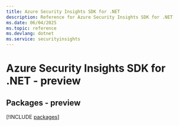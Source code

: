 ```yaml
---
title: Azure Security Insights SDK for .NET
description: Reference for Azure Security Insights SDK for .NET
ms.date: 06/04/2025
ms.topic: reference
ms.devlang: dotnet
ms.service: securityinsights
---
```

# Azure Security Insights SDK for .NET - preview
## Packages - preview
[!INCLUDE [packages](security-insights-index.md)]